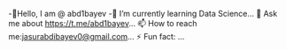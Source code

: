 -👋Hello, I am @ abd1bayev
-🌱 I’m currently learning Data Science...
💬 Ask me about https://t.me/abd1bayev...
📫 How to reach me:jasurabdibayev0@gmail.com...
⚡ Fun fact: ...
<!--
**abd1bayev/abd1bayev** is a ✨ _special_ ✨ repository because its `README.md` (this file) appears on your GitHub profile.

Here are some ideas to get you started:

- 🔭 I’m currently working on ...
- 🌱 I’m currently learning ...
- 👯 I’m looking to collaborate on ...
- 🤔 I’m looking for help with ...
- 💬 Ask me about ...
- 📫 How to reach me: ...
- 😄 Pronouns: ...
- ⚡ Fun fact: ...
-->
